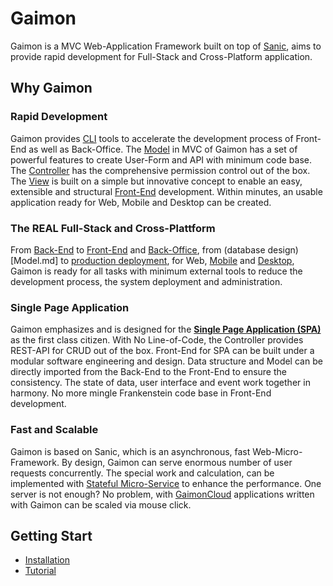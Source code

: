 # Gaimon

Gaimon is a MVC Web-Application Framework built on top of
[Sanic](https://sanic.dev/en/), aims to provide rapid development for
Full-Stack and Cross-Platform application.

## Why Gaimon

### Rapid Development

Gaimon provides [CLI](cli/README.md) tools to accelerate the development process
of Front-End as well as Back-Office. The [Model](Model.md) in MVC of Gaimon has
a set of powerful features to create User-Form and API with minimum
code base. The [Controller](Controller.md) has the comprehensive
permission control out of the box. The [View](frontend/README.md) is
built on a simple but innovative concept to enable an easy,
extensible and structural [Front-End](frontend/FrontEndPage.md) development.
Within minutes, an usable application ready for Web, Mobile and
Desktop can be created.

### The REAL Full-Stack and Cross-Plattform

From [Back-End](REST.md) to [Front-End](frontend/FrontEndPage.md)
and [Back-Office](BackOffice.md), from (database design)[Model.md]
to [production deployment](ProductionDeployment.md), for Web,
[Mobile](MobileApplication.md) and [Desktop](DesktopApplication.md),
Gaimon is ready for all tasks with minimum external tools to
reduce the development process, the system deployment and administration.

### Single Page Application

Gaimon emphasizes and is designed for the [**Single Page Application (SPA)**](https://en.wikipedia.org/wiki/Single-page_application) as the first class citizen.
With No Line-of-Code, the Controller provides REST-API for CRUD
out of the box. Front-End for SPA can be built under a modular
software engineering and design. Data structure and Model can be directly
imported from the Back-End to the Front-End to ensure the consistency.
The state of data, user interface and event work together in harmony.
No more mingle Frankenstein code base in Front-End development.

### Fast and Scalable

Gaimon is based on Sanic, which is an asynchronous, fast Web-Micro-Framework.
By design, Gaimon can serve enormous number of user requests concurrently.
The special work and calculation, can be implemented with
[Stateful Micro-Service](microservice/README.md) to enhance the performance.
One server is not enough? No problem, with [GaimonCloud]()
applications written with Gaimon can be scaled via mouse click.

## Getting Start

- [Installation](LinuxInstallation.md)
- [Tutorial](tutorial/)